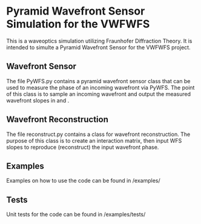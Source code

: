 # Pyramid Wavefront Sensor Simulation for the VWFWFS

This is a waveoptics simulation utilizing Fraunhofer Diffraction Theory. It is intended to simulte a Pyramid Wavefront Sensor for the VWFWFS project. 


## Wavefront Sensor
The file PyWFS.py contains a pyramid wavefront sensor class that can be used to measure the phase of an incoming wavefront via PyWFS. 
The point of this class is to sample an incoming wavefront and output the measured wavefront slopes in <X> and <Y>. 


## Wavefront Reconstruction
The file reconstruct.py contains a class for wavefront reconstruction. 
The purpose of this class is to create an interaction matrix, then input WFS slopes to reproduce (reconstruct) the input wavefront phase.


## Examples
Examples on how to use the code can be found in /examples/

## Tests
Unit tests for the code can be found in /examples/tests/
